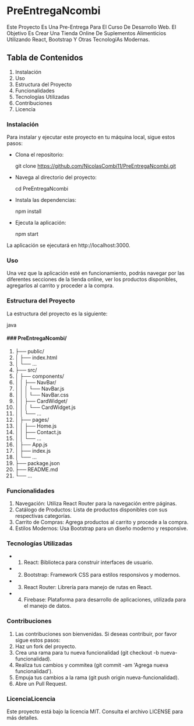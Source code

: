 # PreEntregaNcombi

Este Proyecto Es Una Pre-Entrega Para El Curso De Desarrollo Web. El Objetivo Es Crear Una Tienda Online De Suplementos Alimenticios Utilizando React, Bootstrap Y Otras TecnologíAs Modernas.

## Tabla de Contenidos
1. Instalación
2. Uso
3. Estructura del Proyecto
4. Funcionalidades
5. Tecnologías Utilizadas
6. Contribuciones
7. Licencia

### Instalación

Para instalar y ejecutar este proyecto en tu máquina local, sigue estos pasos:

- Clona el repositorio:

  git clone https://github.com/NicolasCombi11/PreEntregaNcombi.git

- Navega al directorio del proyecto:

  cd PreEntregaNcombi

- Instala las dependencias:

  npm install

- Ejecuta la aplicación:

  npm start

La aplicación se ejecutará en http://localhost:3000.

### Uso
Una vez que la aplicación esté en funcionamiento, podrás navegar por las diferentes secciones de la tienda online, ver los productos disponibles, agregarlos al carrito y proceder a la compra.

### Estructura del Proyecto

La estructura del proyecto es la siguiente:

java

#### ### PreEntregaNcombi/
1. ├── public/
2. │   ├── index.html
3. │   └── ...
4. ├── src/
5. │   ├── components/
6. │   │   ├── NavBar/
7. │   │   │   └── NavBar.js
8. │   │   │   └── NavBar.css
9. │   │   ├── CardWidget/
10. │   │   │   └── CardWidget.js
11. │   │   └── ...
12. │   ├── pages/
13. │   │   ├── Home.js
14. │   │   ├── Contact.js
15. │   │   └── ...
16. │   ├── App.js
17. │   ├── index.js
18. │   └── ...
19. ├── package.json
20. ├── README.md
21. └── ...

### Funcionalidades

1. Navegación: Utiliza React Router para la navegación entre páginas.
2. Catálogo de Productos: Lista de productos disponibles con sus respectivas categorías.
3. Carrito de Compras: Agrega productos al carrito y procede a la compra.
4. Estilos Modernos: Usa Bootstrap para un diseño moderno y responsive.

### Tecnologías Utilizadas

- 1. React: Biblioteca para construir interfaces de usuario.
- 2. Bootstrap: Framework CSS para estilos responsivos y modernos.
- 3. React Router: Librería para manejo de rutas en React.
- 4. Firebase: Plataforma para desarrollo de aplicaciones, utilizada para el manejo de datos.

### Contribuciones

1. Las contribuciones son bienvenidas. Si deseas contribuir, por favor sigue estos pasos:
2. Haz un fork del proyecto.
3. Crea una rama para tu nueva funcionalidad (git checkout -b nueva-funcionalidad).
4. Realiza tus cambios y commitea (git commit -am 'Agrega nueva funcionalidad').
5. Empuja tus cambios a la rama (git push origin nueva-funcionalidad).
6. Abre un Pull Request.

### LicenciaLicencia
Este proyecto está bajo la licencia MIT. Consulta el archivo LICENSE para más detalles.